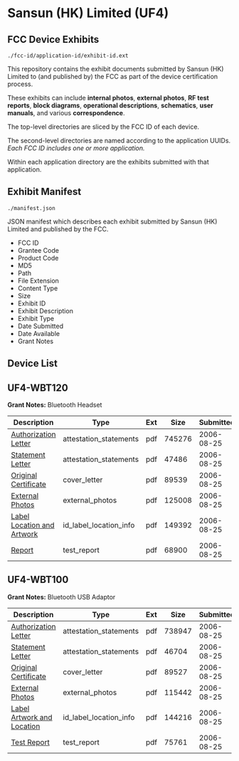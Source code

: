 # Sansun (HK) Limited (UF4)
## FCC Device Exhibits

```
./fcc-id/application-id/exhibit-id.ext
```

This repository contains the exhibit documents submitted by Sansun (HK) Limited to (and published by) the FCC as part of the device certification process.

These exhibits can include **internal photos**, **external photos**, **RF test reports**, **block diagrams**, **operational descriptions**, **schematics**, **user manuals**, and various **correspondence**.

The top-level directories are sliced by the FCC ID of each device.

The second-level directories are named according to the application UUIDs. *Each FCC ID includes one or more application.*

Within each application directory are the exhibits submitted with that application. 

## Exhibit Manifest

```
./manifest.json
```

JSON manifest which describes each exhibit submitted by Sansun (HK) Limited and published by the FCC.

- FCC ID
- Grantee Code
- Product Code
- MD5
- Path
- File Extension
- Content Type
- Size
- Exhibit ID
- Exhibit Description
- Exhibit Type
- Date Submitted
- Date Available
- Grant Notes

## Device List
## UF4-WBT120
**Grant Notes:** Bluetooth Headset

| Description | Type | Ext | Size | Submitted | Available |
| ----------- | ---- | --- | ---- | --------- | --------- |
| [Authorization Letter](UF4-WBT120/46eea30d2f7cf2f539d86be4b6e7b814/697829.pdf) | attestation_statements | pdf | 745276 | 2006-08-25 | 2006-08-25 |
| [Statement Letter](UF4-WBT120/46eea30d2f7cf2f539d86be4b6e7b814/697833.pdf) | attestation_statements | pdf | 47486 | 2006-08-25 | 2006-08-25 |
| [Original Certificate](UF4-WBT120/46eea30d2f7cf2f539d86be4b6e7b814/697830.pdf) | cover_letter | pdf | 89539 | 2006-08-25 | 2006-08-25 |
| [External Photos](UF4-WBT120/46eea30d2f7cf2f539d86be4b6e7b814/697832.pdf) | external_photos | pdf | 125008 | 2006-08-25 | 2006-08-25 |
| [Label Location and Artwork](UF4-WBT120/46eea30d2f7cf2f539d86be4b6e7b814/697831.pdf) | id_label_location_info | pdf | 149392 | 2006-08-25 | 2006-08-25 |
| [Report](UF4-WBT120/46eea30d2f7cf2f539d86be4b6e7b814/697834.pdf) | test_report | pdf | 68900 | 2006-08-25 | 2006-08-25 |
## UF4-WBT100
**Grant Notes:** Bluetooth USB Adaptor

| Description | Type | Ext | Size | Submitted | Available |
| ----------- | ---- | --- | ---- | --------- | --------- |
| [Authorization Letter](UF4-WBT100/c43b8026f5d1cc66407d8a74399d675d/697835.pdf) | attestation_statements | pdf | 738947 | 2006-08-25 | 2006-08-25 |
| [Statement Letter](UF4-WBT100/c43b8026f5d1cc66407d8a74399d675d/697840.pdf) | attestation_statements | pdf | 46704 | 2006-08-25 | 2006-08-25 |
| [Original Certificate](UF4-WBT100/c43b8026f5d1cc66407d8a74399d675d/697836.pdf) | cover_letter | pdf | 89527 | 2006-08-25 | 2006-08-25 |
| [External Photos](UF4-WBT100/c43b8026f5d1cc66407d8a74399d675d/697837.pdf) | external_photos | pdf | 115442 | 2006-08-25 | 2006-08-25 |
| [Label Artwork and Location](UF4-WBT100/c43b8026f5d1cc66407d8a74399d675d/697838.pdf) | id_label_location_info | pdf | 144216 | 2006-08-25 | 2006-08-25 |
| [Test Report](UF4-WBT100/c43b8026f5d1cc66407d8a74399d675d/697839.pdf) | test_report | pdf | 75761 | 2006-08-25 | 2006-08-25 |
